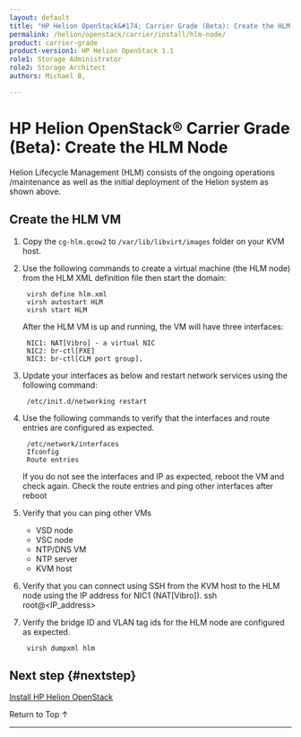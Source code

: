 ```yaml
---
layout: default
title: "HP Helion OpenStack&#174; Carrier Grade (Beta): Create the HLM Node"
permalink: /helion/openstack/carrier/install/hlm-node/
product: carrier-grade
product-version1: HP Helion OpenStack 1.1
role1: Storage Administrator
role2: Storage Architect
authors: Michael B, 

---
```

<!--UNDER REVISION-->


<script>

function PageRefresh {
onLoad="window.refresh"
}

PageRefresh();

</script>
<!--
<p style="font-size: small;"><a href="/helion/openstack/1.1/technical-overview/">&#9664; Technical Overview</a> | <a href="/helion/openstack/1.1/install/overview/">&#9650; Installation Overview</a> | <a href="/helion/openstack/1.1/install/kvm/">Installing on a KVM hypervisor &#9654;</a> OR <a href="/helion/openstack/1.1/install/esx/"> Installing on an ESX hypervisor&#9654;</a> </p> 
-->

# HP Helion OpenStack&#174; Carrier Grade (Beta): Create the HLM Node

Helion Lifecycle Management (HLM) consists of the ongoing operations /maintenance as well as the initial deployment of the Helion system as shown above.

## Create the HLM VM

1. Copy the `cg-hlm.qcow2` to `/var/lib/libvirt/images` folder on your KVM host.

2. Use the following commands to create a virtual machine (the HLM node) from the HLM XML definition file then start the domain:

		virsh define hlm.xml
		virsh autostart HLM
		virsh start HLM

	After the HLM VM is up and running, the VM will have three interfaces:

		NIC1: NAT[Vibro] - a virtual NIC
		NIC2: br-ctl[PXE]
		NIC3: br-ctl[CLM port group].

3. Update your interfaces as below and restart network services using the following command:

		/etc/init.d/networking restart

4. Use the following commands to verify that the interfaces and route entries are configured as expected.

		/etc/network/interfaces
		Ifconfig
		Route entries

	If you do not see the interfaces and IP as expected, reboot the VM and check again.  Check the route entries and ping other interfaces after reboot

5. Verify that you can ping other VMs

	* VSD node
	* VSC node
	* NTP/DNS VM
	* NTP server 
	* KVM host
 
6. Verify that you can connect using SSH from the KVM host to the HLM node using the IP address for NIC1 (NAT[Vibro]). 
		ssh root@<IP_address>

7. Verify the bridge ID and VLAN tag ids for the HLM node are configured as expected.

		virsh dumpxml hlm

## Next step {#nextstep}

[Install HP Helion OpenStack](/helion/openstack/carrier/install/vsc-node/)

<a href="#top" style="padding:14px 0px 14px 0px; text-decoration: none;"> Return to Top &#8593; </a>

---
